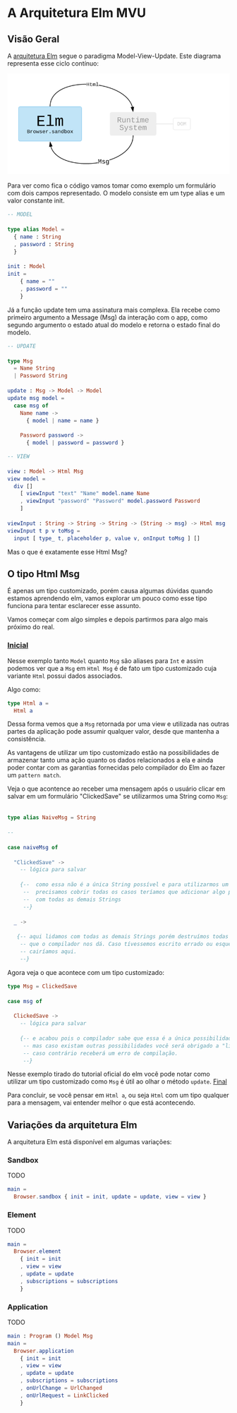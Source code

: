 # A Arquitetura Elm MVU

## Visão Geral

A [arquitetura Elm](https://guide.elm-lang.org/architecture/) segue o paradigma Model-View-Update. Este diagrama representa esse ciclo contínuo:

![elm architecture](images/elm_arch.png)


Para ver como fica o código vamos tomar como exemplo um formulário com dois campos representado. O modelo consiste em um type alias e um valor constante init.

```elm
-- MODEL

type alias Model =
  { name : String
  , password : String
  }

init : Model
init =
    { name = ""
    , password = ""
    }
```


Já a função update tem uma assinatura mais complexa. Ela recebe como primeiro argumento a Message (Msg) da interação com o app, como segundo argumento o estado atual do modelo e retorna o estado final do modelo.


```elm
-- UPDATE

type Msg
  = Name String
  | Password String

update : Msg -> Model -> Model
update msg model =
  case msg of
    Name name ->
      { model | name = name }

    Password password ->
      { model | password = password }
```

```elm
-- VIEW

view : Model -> Html Msg
view model =
  div []
    [ viewInput "text" "Name" model.name Name
    , viewInput "password" "Password" model.password Password
    ]

viewInput : String -> String -> String -> (String -> msg) -> Html msg
viewInput t p v toMsg =
  input [ type_ t, placeholder p, value v, onInput toMsg ] []
```

Mas o que é exatamente esse Html Msg?

## O tipo Html Msg
É apenas um tipo customizado, porém causa algumas dúvidas quando estamos aprendendo elm, vamos explorar um pouco como esse tipo funciona para tentar esclarecer esse assunto.

Vamos começar com algo simples e depois partirmos para algo mais próximo do real.

### [Inicial](https://ellie-app.com/9HXCRnKWKpWa1)

Nesse exemplo tanto `Model` quanto `Msg` são aliases para `Int` e assim podemos ver que a `Msg` em `Html Msg` é de fato um tipo customizado cuja variante `Html` possui dados associados.

Algo como:
```elm
type Html a =
  Html a
```

Dessa forma vemos que a `Msg` retornada por uma view e utilizada nas outras partes da aplicação pode assumir qualquer valor, desde que mantenha a consistência.

As vantagens de utilizar um tipo customizado estão na possibilidades de armazenar tanto uma ação quanto os dados relacionados a ela e ainda poder contar com as garantias fornecidas pelo compilador do Elm ao fazer um `pattern match`.

Veja o que acontence ao receber uma mensagem após o usuário clicar em salvar em um formulário "ClickedSave" se utilizarmos uma String como `Msg`:

```elm

type alias NaiveMsg = String

-- 

case naiveMsg of

  "ClickedSave" ->
    -- lógica para salvar

    {--  como essa não é a única String possível e para utilizarmos um case of
     --  precisamos cobrir todas os casos teríamos que adicionar algo para lidar
     --  com todas as demais Strings
     --}

  _ ->

   {-- aqui lidamos com todas as demais Strings porém destruímos todas as garantias
    -- que o compilador nos dá. Caso tívessemos escrito errado ou esquecido de lidar com uma mensagem
    -- cairíamos aqui.
    --}
```

Agora veja o que acontece com um tipo customizado:

```elm
type Msg = ClickedSave

case msg of

  ClickedSave ->
    -- lógica para salvar

    {-- e acabou pois o compilador sabe que essa é a única possibilidade
     -- mas caso existam outras possibilidades você será obrigado a "lidar" com todas elas
     -- caso contrário receberá um erro de compilação.
     --}
```

Nesse exemplo tirado do tutorial oficial do elm você pode notar como utilizar um tipo customizado como `Msg` é útil ao olhar o método `update`.
[Final](https://elm-lang.org/examples/buttons)

Para concluir, se você pensar em `Html a`, ou seja `Html` com um tipo qualquer para a mensagem, vai entender melhor o que está acontecendo.

## Variações da arquitetura Elm

A arquitetura Elm está disponível em algumas variações:

### Sandbox

TODO

```elm
main =
  Browser.sandbox { init = init, update = update, view = view }
```


### Element

TODO

```elm
main =
  Browser.element
    { init = init
    , view = view
    , update = update
    , subscriptions = subscriptions
    }
```

### Application

TODO

```elm
main : Program () Model Msg
main =
  Browser.application
    { init = init
    , view = view
    , update = update
    , subscriptions = subscriptions
    , onUrlChange = UrlChanged
    , onUrlRequest = LinkClicked
    }
```


